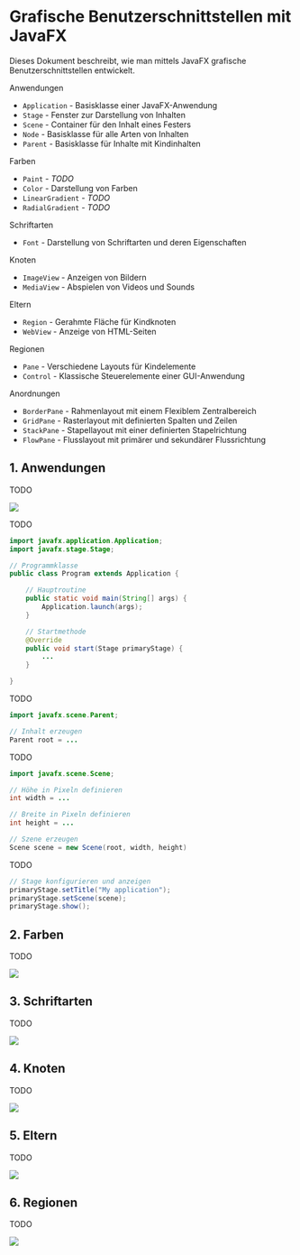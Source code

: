 # Grafische Benutzerschnittstellen mit JavaFX

Dieses Dokument beschreibt, wie man mittels JavaFX grafische Benutzerschnittstellen entwickelt.

Anwendungen

* `Application` - Basisklasse einer JavaFX-Anwendung
* `Stage` - Fenster zur Darstellung von Inhalten
* `Scene` - Container für den Inhalt eines Festers
* `Node` - Basisklasse für alle Arten von Inhalten
* `Parent` - Basisklasse für Inhalte mit Kindinhalten

Farben

* `Paint` - *TODO*
* `Color` - Darstellung von Farben
* `LinearGradient` - *TODO*
* `RadialGradient` - *TODO*

Schriftarten

* `Font` - Darstellung von Schriftarten und deren Eigenschaften

Knoten

* `ImageView` - Anzeigen von Bildern
* `MediaView` - Abspielen von Videos und Sounds

Eltern

* `Region` - Gerahmte Fläche für Kindknoten
* `WebView` - Anzeige von HTML-Seiten

Regionen

* `Pane` - Verschiedene Layouts für Kindelemente
* `Control` - Klassische Steuerelemente einer GUI-Anwendung

Anordnungen

* `BorderPane` - Rahmenlayout mit einem Flexiblem Zentralbereich
* `GridPane` - Rasterlayout mit definierten Spalten und Zeilen
* `StackPane` - Stapellayout mit einer definierten Stapelrichtung
* `FlowPane` - Flusslayout mit primärer und sekundärer Flussrichtung

## 1. Anwendungen

TODO

![](../Grafiken/JavaFX/Stage.svg)

TODO

```java
import javafx.application.Application;
import javafx.stage.Stage;

// Programmklasse
public class Program extends Application {

    // Hauptroutine
    public static void main(String[] args) {
        Application.launch(args);
    }

    // Startmethode
    @Override
    public void start(Stage primaryStage) {
        ...
    }

}
```

TODO

```java
import javafx.scene.Parent;

// Inhalt erzeugen
Parent root = ...
```

TODO

```java
import javafx.scene.Scene;

// Höhe in Pixeln definieren
int width = ...

// Breite in Pixeln definieren
int height = ...

// Szene erzeugen
Scene scene = new Scene(root, width, height) 
```

TODO

```java
// Stage konfigurieren und anzeigen
primaryStage.setTitle("My application");
primaryStage.setScene(scene);
primaryStage.show();
```

## 2. Farben

TODO

![](../Grafiken/JavaFX/Paint.svg)

## 3. Schriftarten

TODO

![](../Grafiken/JavaFX/Font.svg)

## 4. Knoten

TODO

![](../Grafiken/JavaFX/Node.svg)

## 5. Eltern

TODO

![](../Grafiken/JavaFX/Parent.svg)

## 6. Regionen

TODO

![](../Grafiken/JavaFX/Region.svg)